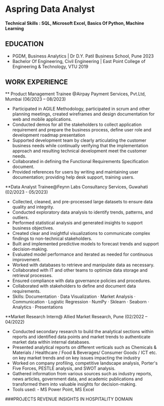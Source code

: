 # Aspring Data Analyst

####  Technical Skills : SQL, Microsoft Excel, Basics Of Python, Machine Learning

## EDUCATION
	
- PGDM, Business Analytics	      |               	Dr D.Y. Patil Business School, Pune                                                       2023
- Bachelor Of Engineering, Civil Engineering    |  	East Point College of Engineering & Technology, VTU                                       2019                                                                                                                                                                                                                                                                                                                                            
## WORK EXPERIENCE	

** Product Management Trainee @Airpay Payment Services, Pvt.Ltd, Mumbai (06/2023 – 08/2023)  

- Participated in AGILE Methodology, participated in scrum and other planning meetings, created wireframes and design documentation for web and mobile applications.
- Conducted demos for all the stakeholders to collect application requirement and prepare the business process, define user role and development roadmap presentation
- Supported development team by clearly articulating the customer business needs while continually verifying that the implementation approach and resulting technical development meet the customer needs.
- Collaborated in defining the Functional Requirements Specification document.
- Provided references for users by writing and maintaining user documentation; providing help desk support, training users.

**Data Analyst Trainee@Feynn Labs Consultancy Services, Guwahati (02/2023 - 05/2023) 
- Collected, cleaned, and pre-processed large datasets to ensure data quality and integrity.
- Conducted exploratory data analysis to identify trends, patterns, and outliers.
- Performed statistical analysis and generated insights to support business objectives.
- Created clear and insightful visualizations to communicate complex findings to non-technical stakeholders.
- Built and implemented predictive models to forecast trends and support decision-making.
- Evaluated model performance and iterated as needed for continuous improvement.
- Worked with databases to retrieve and manipulate data as necessary.
- Collaborated with IT and other teams to optimize data storage and retrieval processes.
- Ensured compliance with data governance policies and procedures.
- Collaborated with stakeholders to define and document data requirements.
- Skills: Documentation · Data Visualization · Market Analysis · Communication · Logistic Regression · NumPy · Sklearn · Seaborn · Analytics · Presentations

**Market Research Intern@ Allied Market Research, Pune  (02/2022 – 04/2022)

- Conducted secondary research to build the analytical sections within reports and identified data points and market trends to authenticate market data within internal databases.
- Presented analytical reports on different verticals such as Chemicals & Materials / Healthcare / Food & Beverages/ Consumer Goods / ICT etc. on key market trends and on key issues impacting the industry
- Worked on company profiling, competitive landscape analysis, Porter's Five Forces, PESTLE analysis, and SWOT analysis.
- Gathered information from various sources such as industry reports, news articles, government data, and academic publications and transformed them into valuable insights for decision-making.
- Tools used: - MS Power Point, MS Excel


###PROJECTS
REVENUE INSIGHTS IN HOSPITALITY DOMAIN

